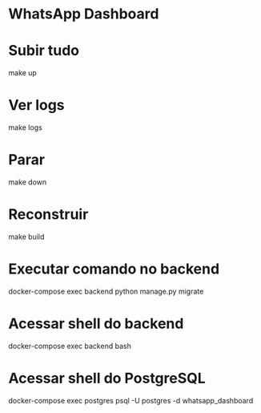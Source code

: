 # WhatsApp Dashboard


# Subir tudo
make up

# Ver logs
make logs

# Parar
make down

# Reconstruir
make build

# Executar comando no backend
docker-compose exec backend python manage.py migrate

# Acessar shell do backend
docker-compose exec backend bash

# Acessar shell do PostgreSQL
docker-compose exec postgres psql -U postgres -d whatsapp_dashboard
